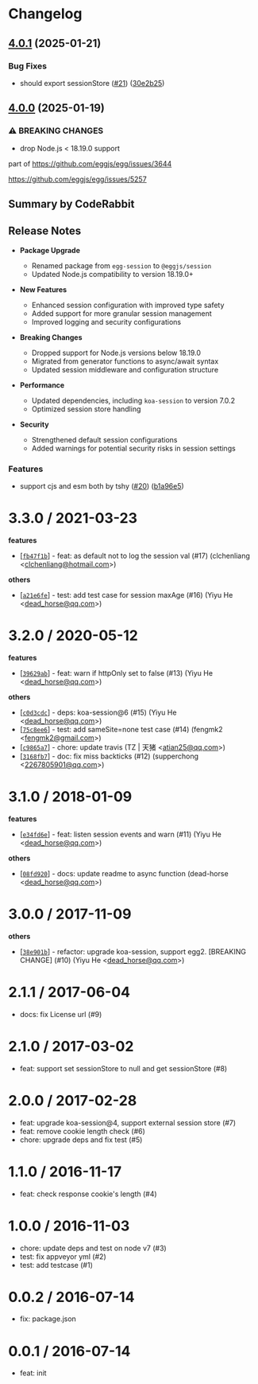 # Changelog

## [4.0.1](https://github.com/eggjs/session/compare/v4.0.0...v4.0.1) (2025-01-21)


### Bug Fixes

* should export sessionStore ([#21](https://github.com/eggjs/session/issues/21)) ([30e2b25](https://github.com/eggjs/session/commit/30e2b25864edf180695e42a90a8a8bbd9399d63a))

## [4.0.0](https://github.com/eggjs/session/compare/v3.3.0...v4.0.0) (2025-01-19)


### ⚠ BREAKING CHANGES

* drop Node.js < 18.19.0 support

part of https://github.com/eggjs/egg/issues/3644

https://github.com/eggjs/egg/issues/5257

<!-- This is an auto-generated comment: release notes by coderabbit.ai
-->
## Summary by CodeRabbit

## Release Notes

- **Package Upgrade**
	- Renamed package from `egg-session` to `@eggjs/session`
	- Updated Node.js compatibility to version 18.19.0+

- **New Features**
	- Enhanced session configuration with improved type safety
	- Added support for more granular session management
	- Improved logging and security configurations

- **Breaking Changes**
	- Dropped support for Node.js versions below 18.19.0
	- Migrated from generator functions to async/await syntax
	- Updated session middleware and configuration structure

- **Performance**
	- Updated dependencies, including `koa-session` to version 7.0.2
	- Optimized session store handling

- **Security**
	- Strengthened default session configurations
	- Added warnings for potential security risks in session settings
<!-- end of auto-generated comment: release notes by coderabbit.ai -->

### Features

* support cjs and esm both by tshy ([#20](https://github.com/eggjs/session/issues/20)) ([b1a96e5](https://github.com/eggjs/session/commit/b1a96e5c254dadf6664499e7018246898751db2a))

3.3.0 / 2021-03-23
==================

**features**
  * [[`fb47f1b`](http://github.com/eggjs/egg-session/commit/fb47f1b5dd5037def631066a95f36e9c2488e5f3)] - feat: as default not to log the session val (#17) (clchenliang <<clchenliang@hotmail.com>>)

**others**
  * [[`a21e6fe`](http://github.com/eggjs/egg-session/commit/a21e6fe89b5228a4fc9609e775f0909c2bb465ee)] - test: add test case for session maxAge (#16) (Yiyu He <<dead_horse@qq.com>>)

3.2.0 / 2020-05-12
==================

**features**
  * [[`39629ab`](http://github.com/eggjs/egg-session/commit/39629abe1c22ee963f80ab69c18a94c3a3f81cd6)] - feat: warn if httpOnly set to false (#13) (Yiyu He <<dead_horse@qq.com>>)

**others**
  * [[`c0d3cdc`](http://github.com/eggjs/egg-session/commit/c0d3cdc23b9138cecb9d30f8e523bdd593e009fb)] - deps: koa-session@6 (#15) (Yiyu He <<dead_horse@qq.com>>)
  * [[`75c8ee6`](http://github.com/eggjs/egg-session/commit/75c8ee6c4143362edced399d66c11834bc00ae5f)] - test: add sameSite=none test case (#14) (fengmk2 <<fengmk2@gmail.com>>)
  * [[`c9865a7`](http://github.com/eggjs/egg-session/commit/c9865a7e05db773a1a37c296f2170e6ffa899761)] - chore: update travis (TZ | 天猪 <<atian25@qq.com>>)
  * [[`3168fb7`](http://github.com/eggjs/egg-session/commit/3168fb78877dbbc91c4d2df1ed762f9f5684f52d)] - doc: fix miss backticks (#12) (supperchong <<2267805901@qq.com>>)

3.1.0 / 2018-01-09
==================

**features**
  * [[`e34fd6e`](http://github.com/eggjs/egg-session/commit/e34fd6e43e9ce933e5a6cb013b37af5f2f959768)] - feat: listen session events and warn (#11) (Yiyu He <<dead_horse@qq.com>>)

**others**
  * [[`08fd920`](http://github.com/eggjs/egg-session/commit/08fd920cd85cb1c528b74f00e9d2605fbd2e0c86)] - docs: update readme to async function (dead-horse <<dead_horse@qq.com>>)

3.0.0 / 2017-11-09
==================

**others**
  * [[`38e901b`](http://github.com/eggjs/egg-session/commit/38e901ba06373647074530acdaa72f01d33551a7)] - refactor: upgrade koa-session, support egg2. [BREAKING CHANGE] (#10) (Yiyu He <<dead_horse@qq.com>>)

2.1.1 / 2017-06-04
==================

  * docs: fix License url (#9)

2.1.0 / 2017-03-02
==================

  * feat: support set sessionStore to null and get sessionStore (#8)

2.0.0 / 2017-02-28
==================

  * feat: upgrade koa-session@4, support external session store (#7)
  * feat: remove cookie length check (#6)
  * chore: upgrade deps and fix test (#5)

1.1.0 / 2016-11-17
==================

  * feat: check response cookie's length (#4)

1.0.0 / 2016-11-03
==================

  * chore: update deps and test on node v7 (#3)
  * test: fix appveyor yml (#2)
  * test: add testcase (#1)

0.0.2 / 2016-07-14
==================

  * fix: package.json

0.0.1 / 2016-07-14
==================

  * feat: init
